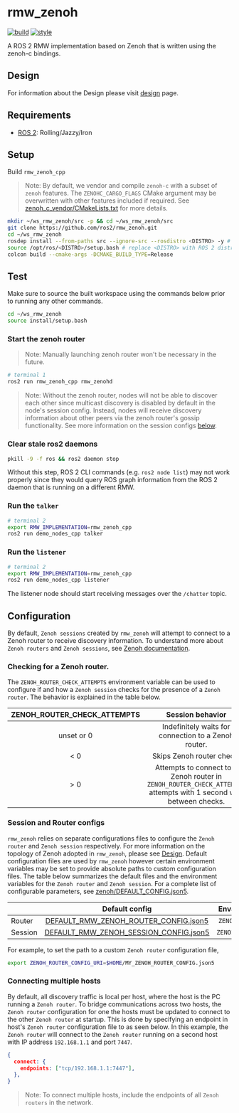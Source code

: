# rmw_zenoh

[![build](https://github.com/ros2/rmw_zenoh/actions/workflows/build.yaml/badge.svg)](https://github.com/ros2/rmw_zenoh/actions/workflows/build.yaml)
[![style](https://github.com/ros2/rmw_zenoh/actions/workflows/style.yaml/badge.svg)](https://github.com/ros2/rmw_zenoh/actions/workflows/style.yaml)

A ROS 2 RMW implementation based on Zenoh that is written using the zenoh-c bindings.

## Design

For information about the Design please visit [design](docs/design.md) page.

## Requirements
- [ROS 2](https://docs.ros.org): Rolling/Jazzy/Iron


## Setup

Build `rmw_zenoh_cpp`

>Note: By default, we vendor and compile `zenoh-c` with a subset of `zenoh` features.
The `ZENOHC_CARGO_FLAGS` CMake argument may be overwritten with other features included if required.
See [zenoh_c_vendor/CMakeLists.txt](./zenoh_c_vendor/CMakeLists.txt) for more details.

```bash
mkdir ~/ws_rmw_zenoh/src -p && cd ~/ws_rmw_zenoh/src
git clone https://github.com/ros2/rmw_zenoh.git
cd ~/ws_rmw_zenoh
rosdep install --from-paths src --ignore-src --rosdistro <DISTRO> -y # replace <DISTRO> with ROS 2 distro of choice
source /opt/ros/<DISTRO>/setup.bash # replace <DISTRO> with ROS 2 distro of choice
colcon build --cmake-args -DCMAKE_BUILD_TYPE=Release
```

## Test

Make sure to source the built workspace using the commands below prior to running any other commands.
```bash
cd ~/ws_rmw_zenoh
source install/setup.bash
```

### Start the zenoh router
> Note: Manually launching zenoh router won't be necessary in the future.
```bash
# terminal 1
ros2 run rmw_zenoh_cpp rmw_zenohd
```

> Note: Without the zenoh router, nodes will not be able to discover each other since multicast discovery is disabled by default in the node's session config. Instead, nodes will receive discovery information about other peers via the zenoh router's gossip functionality. See more information on the session configs [below](#config).

### Clear stale ros2 daemons
```bash
pkill -9 -f ros && ros2 daemon stop
```
Without this step, ROS 2 CLI commands (e.g. `ros2 node list`) may
not work properly since they would query ROS graph information from the ROS 2 daemon that
is running on a different RMW.

### Run the `talker`
```bash
# terminal 2
export RMW_IMPLEMENTATION=rmw_zenoh_cpp
ros2 run demo_nodes_cpp talker
```

### Run the `listener`
```bash
# terminal 2
export RMW_IMPLEMENTATION=rmw_zenoh_cpp
ros2 run demo_nodes_cpp listener
```

The listener node should start receiving messages over the `/chatter` topic.

## Configuration

By default, `Zenoh sessions` created by `rmw_zenoh` will attempt to connect to a Zenoh router to receive discovery information.
To understand more about `Zenoh routers` and `Zenoh sessions`, see [Zenoh documentation](https://zenoh.io/docs/getting-started/deployment/).

### Checking for a Zenoh router.
The `ZENOH_ROUTER_CHECK_ATTEMPTS` environment variable can be used to configure if and how a `Zenoh session` checks for the presence of a `Zenoh router`.
The behavior is explained in the table below.


| ZENOH_ROUTER_CHECK_ATTEMPTS |                                                 Session behavior                                                 |
|:---------------------------:|:----------------------------------------------------------------------------------------------------------------:|
|            unset or 0           |                                                             Indefinitely waits for connection to a Zenoh router. |
|             < 0            |                                                                                        Skips Zenoh router check. |
|             > 0             | Attempts to connect to a Zenoh router in `ZENOH_ROUTER_CHECK_ATTEMPTS` attempts with 1 second wait between checks. |

### Session and Router configs
`rmw_zenoh` relies on separate configurations files to configure the `Zenoh router` and `Zenoh session` respectively.
For more information on the topology of Zenoh adopted in `rmw_zenoh`, please see [Design](#design).
Default configuration files are used by `rmw_zenoh` however certain environment variables may be set to provide absolute paths to custom configuration files.
The table below summarizes the default files and the environment variables for the `Zenoh router` and `Zenoh session`.
For a complete list of configurable parameters, see [zenoh/DEFAULT_CONFIG.json5](https://github.com/eclipse-zenoh/zenoh/blob/main/DEFAULT_CONFIG.json5).

|         |                                            Default config                                            |   Envar for custom config  |
|---------|:----------------------------------------------------------------------------------------------------:|:--------------------------:|
| Router  |  [DEFAULT_RMW_ZENOH_ROUTER_CONFIG.json5](rmw_zenoh_cpp/config/DEFAULT_RMW_ZENOH_ROUTER_CONFIG.json5)  |  `ZENOH_ROUTER_CONFIG_URI` |
| Session | [DEFAULT_RMW_ZENOH_SESSION_CONFIG.json5](rmw_zenoh_cpp/config/DEFAULT_RMW_ZENOH_SESSION_CONFIG.json5) | `ZENOH_SESSION_CONFIG_URI` |

For example, to set the path to a custom `Zenoh router` configuration file,
```bash
export ZENOH_ROUTER_CONFIG_URI=$HOME/MY_ZENOH_ROUTER_CONFIG.json5
```

### Connecting multiple hosts
By default, all discovery traffic is local per host, where the host is the PC running a `Zenoh router`.
To bridge communications across two hosts, the `Zenoh router` configuration for one the hosts must be updated to connect to the other `Zenoh router` at startup.
This is done by specifying an endpoint in host's `Zenoh router` configuration file to as seen below.
In this example, the `Zenoh router` will connect to the `Zenoh router` running on a second host with IP address `192.168.1.1` and port `7447`.

```json
{
  connect: {
    endpoints: ["tcp/192.168.1.1:7447"],
  },
}
```

> Note: To connect multiple hosts, include the endpoints of all `Zenoh routers` in the network.

